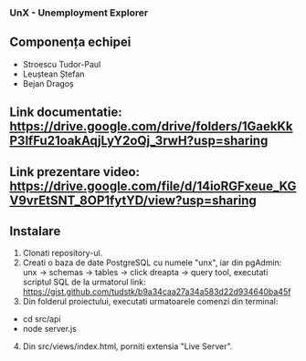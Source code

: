### UnX - Unemployment Explorer

## Componența echipei

- Stroescu Tudor-Paul
- Leuștean Ștefan
- Bejan Dragoș
  
## Link documentatie: https://drive.google.com/drive/folders/1GaekKkP3lfFu21oakAqjLyY2oQj_3rwH?usp=sharing
## Link prezentare video: https://drive.google.com/file/d/14ioRGFxeue_KGV9vrEtSNT_8OP1fytYD/view?usp=sharing
## Instalare

1. Clonati repository-ul.
2. Creati o baza de date PostgreSQL cu numele "unx", iar din pgAdmin: unx -> schemas -> tables -> click dreapta -> query tool, executati scriptul SQL de la urmatorul link: https://gist.github.com/tudstk/b9a34caa27a34a583d22d934640ba45f
3. Din folderul proiectului, executati urmatoarele comenzi din terminal:
- cd src/api
- node server.js
4. Din src/views/index.html, porniti extensia "Live Server".
